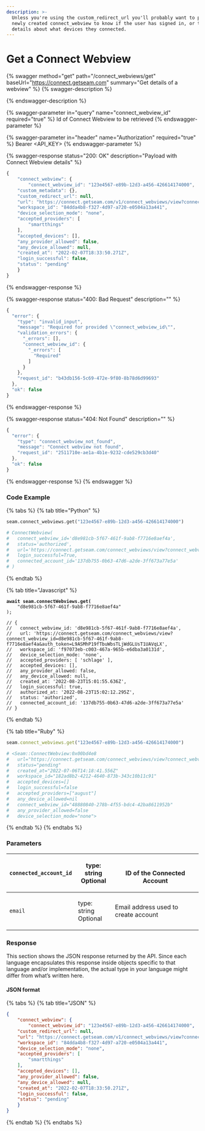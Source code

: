 ```yaml
---
description: >-
  Unless you're using the custom_redirect_url you'll probably want to poll your
  newly created connect_webview to know if the user has signed in, or to get
  details about what devices they connected.
---
```


# Get a Connect Webview

{% swagger method="get" path="/connect_webviews/get" baseUrl="https://connect.getseam.com" summary="Get details of a webview" %}
{% swagger-description %}

{% endswagger-description %}

{% swagger-parameter in="query" name="connect_webview_id" required="true" %}
Id of Connect Webview to be retrieved
{% endswagger-parameter %}

{% swagger-parameter in="header" name="Authorization" required="true" %}
Bearer <API_KEY>
{% endswagger-parameter %}

{% swagger-response status="200: OK" description="Payload with Connect Webview details" %}
```javascript
{
    "connect_webview": {
    	"connect_webview_id": "123e4567-e89b-12d3-a456-426614174000",
    "custom_metadata": {},
	"custom_redirect_url": null,
	"url": "https://connect.getseam.com/v1/connect_webviews/view?connect_webview_id=02454094-1cab-4693-babc-afa9e1c55f09&auth_token=P7XLD4hYXva24WqwSKTC4pKQMP7v3zWUz",
	"workspace_id": "84dda4b8-f327-4d97-a720-e0504a13a441",
	"device_selection_mode": "none",
	"accepted_providers": [
		"smartthings"
	],
	"accepted_devices": [],
	"any_provider_allowed": false,
	"any_device_allowed": null,
	"created_at": "2022-02-07T18:33:50.271Z",
	"login_successful": false,
	"status": "pending"
    }
}
```
{% endswagger-response %}

{% swagger-response status="400: Bad Request" description="" %}
```javascript
{
  "error": {
    "type": "invalid_input",
    "message": "Required for provided \"connect_webview_id\"",
    "validation_errors": {
      "_errors": [],
      "connect_webview_id": {
        "_errors": [
          "Required"
        ]
      }
    },
    "request_id": "b43db156-5c69-472e-9f80-8b78d6d99693"
  },
  "ok": false
}
```
{% endswagger-response %}

{% swagger-response status="404: Not Found" description="" %}
```javascript
{
  "error": {
    "type": "connect_webview_not_found",
    "message": "Connect webview not found",
    "request_id": "2511710e-ae1a-4b1e-9232-cde529cb3d40"
  },
  "ok": false
}
```
{% endswagger-response %}
{% endswagger %}

### Code Example

{% tabs %}
{% tab title="Python" %}
```python
seam.connect_webviews.get("123e4567-e89b-12d3-a456-426614174000")

# ConnectWebview(
#   connect_webview_id='d8e981cb-5f67-461f-9ab8-f7716e8aef4a',
#   status='authorized',
#   url='https://connect.getseam.com/connect_webviews/view?connect_webview_id=d8e981cb-5f67-461f-9ab8-f7716e8aef4a&auth_token=L9ASMhP19fTbuWbsTLjWdGLUsT1UAVqLX',
#   login_successful=True, 
#   connected_account_id='137db755-0b63-47d6-a2de-3ff673a77e5a'
# )
```
{% endtab %}

{% tab title="Javascript" %}
<pre class="language-typescript"><code class="lang-typescript"><strong>await seam.connectWebviews.get(
</strong>    "d8e981cb-5f67-461f-9ab8-f7716e8aef4a"
);
  
// {
//   connect_webview_id: 'd8e981cb-5f67-461f-9ab8-f7716e8aef4a',
//   url: 'https://connect.getseam.com/connect_webviews/view?connect_webview_id=d8e981cb-5f67-461f-9ab8-f7716e8aef4a&#x26;auth_token=L9ASMhP19fTbuWbsTLjWdGLUsT1UAVqLX',
//   workspace_id: 'f97073eb-c003-467a-965b-e6dba3a0131d',
//   device_selection_mode: 'none',
//   accepted_providers: [ 'schlage' ],
//   accepted_devices: [],
//   any_provider_allowed: false,
//   any_device_allowed: null,
//   created_at: '2022-08-23T15:01:55.636Z',
//   login_successful: true,
//   authorized_at: '2022-08-23T15:02:12.295Z',
//   status: 'authorized',
//   connected_account_id: '137db755-0b63-47d6-a2de-3ff673a77e5a'
// }
</code></pre>
{% endtab %}

{% tab title="Ruby" %}
```ruby
seam.connect_webviews.get("123e4567-e89b-12d3-a456-426614174000")

# <Seam::ConnectWebview:0x00bd4e8                                                            
#   url="https://connect.getseam.com/connect_webviews/view?connect_webview_id=48880840-278b-4f55-bdc4-42ba8611952b&auth_token=asjDHKADH8392hf923FH"
#   status="pending"                                                                         
#   created_at="2022-07-06T14:18:41.556Z"                                                    
#   workspace_id="182ad8b2-4212-4640-873b-343c10b11c91"                                      
#   accepted_devices=[]                                                                      
#   login_successful=false                                                                   
#   accepted_providers=["august"]                                                            
#   any_device_allowed=nil                                                                   
#   connect_webview_id="48880840-278b-4f55-bdc4-42ba8611952b"                                
#   any_provider_allowed=false                                                               
#   device_selection_mode="none">
```
{% endtab %}
{% endtabs %}



### Parameters

| `connected_account_id` | <p>type: string<br>Optional</p> | <p><br>ID of the Connected Account</p> |
| ---------------------- | ------------------------------- | -------------------------------------- |
| `email`                | <p>type: string<br>Optional</p> | Email address used to create account   |

### Response

This section shows the JSON response returned by the API. Since each language encapsulates this response inside objects specific to that language and/or implementation, the actual type in your language might differ from what’s written here.

#### JSON format

{% tabs %}
{% tab title="JSON" %}
```json
{
    "connect_webview": {
    	"connect_webview_id": "123e4567-e89b-12d3-a456-426614174000",
	"custom_redirect_url": null,
	"url": "https://connect.getseam.com/v1/connect_webviews/view?connect_webview_id=02454094-1cab-4693-babc-afa9e1c55f09&auth_token=P7XLD4hYXva24WqwSKTC4pKQMP7v3zWUz",
	"workspace_id": "84dda4b8-f327-4d97-a720-e0504a13a441",
	"device_selection_mode": "none",
	"accepted_providers": [
		"smartthings"
	],
	"accepted_devices": [],
	"any_provider_allowed": false,
	"any_device_allowed": null,
	"created_at": "2022-02-07T18:33:50.271Z",
	"login_successful": false,
	"status": "pending"
    }
}
```
{% endtab %}
{% endtabs %}
